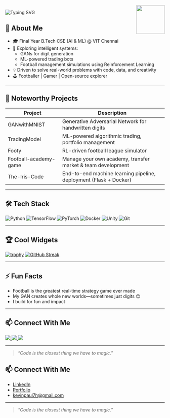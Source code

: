 <img src="https://media.giphy.com/media/SWoSkN6DxTszqIKEqv/giphy.gif" width="90" align="right">

<p>
  <img src="https://readme-typing-svg.demolab.com?font=Fira+Code&size=28&pause=1200&color=FFA116&center=true&vCenter=true&width=600&lines=Hi%2C+I'm+Kevin+Paul;AI%2FML+enthusiast+%7C+Game+Dev;B.Tech+CSE+(AI%26ML)+@+VIT+Chennai" alt="Typing SVG">
</p>


## 🌟 About Me
- 🎓 Final Year B.Tech CSE (AI & ML) @ VIT Chennai
- 🧠 Exploring intelligent systems:
  - GANs for digit generation
  - ML-powered trading bots
  - Football management simulations using Reinforcement Learning
- 💡 Driven to solve real-world problems with code, data, and creativity
- 🕹️ Footballer | Gamer | Open-source explorer

---

## 🚀 Noteworthy Projects
| Project          | Description                                                             |
|------------------|-------------------------------------------------------------------------|
| GANwithMNIST     | Generative Adversarial Network for handwritten digits                   |
| TradingModel     | ML-powered algorithmic trading, portfolio management                    |
| Footy            | RL-driven football league simulator                                     |
| Football-academy-game | Manage your own academy, transfer market & team development          |
| The-Iris-Code    | End-to-end machine learning pipeline, deployment (Flask + Docker)       |

---

## 🛠️ Tech Stack  
![Python](https://img.shields.io/badge/Python-3776AB?style=for-the-badge&logo=python&logoColor=white)
![TensorFlow](https://img.shields.io/badge/TensorFlow-FF6F00?style=for-the-badge&logo=tensorflow&logoColor=white)
![PyTorch](https://img.shields.io/badge/PyTorch-EE4C2C?style=for-the-badge&logo=pytorch&logoColor=white)
![Docker](https://img.shields.io/badge/Docker-2496ED?style=for-the-badge&logo=docker&logoColor=white)
![Unity](https://img.shields.io/badge/Unity-000000?style=for-the-badge&logo=unity&logoColor=white)
![Git](https://img.shields.io/badge/Git-F05032?style=for-the-badge&logo=git&logoColor=white)

---

## 🏆 Cool Widgets

[![trophy](https://github-profile-trophy.vercel.app/?username=x-Kevin-Paul-x&theme=onedark)](https://github.com/ryo-ma/github-profile-trophy)
[![GitHub Streak](https://github-readme-streak-stats.herokuapp.com/?user=x-Kevin-Paul-x)](https://git.io/streak-stats)

---

## ⚡ Fun Facts
- Football is the greatest real-time strategy game ever made
- My GAN creates whole new worlds—sometimes just digits 😉
- I build for fun and impact

---

## 📫 Connect With Me
<a href="https://www.linkedin.com/in/kevin-paul-42801a278/">
  <img src="https://img.shields.io/badge/LinkedIn-blue?logo=linkedin&style=for-the-badge" />
</a>
<a href="https://kevin-paul.netlify.app/">
  <img src="https://img.shields.io/badge/Portfolio-00C896?logo=internet-archive&style=for-the-badge" />
</a>
<a href="mailto:kevinpaul7h@gmail.com">
  <img src="https://img.shields.io/badge/Email-D14836?logo=gmail&style=for-the-badge" />
</a>

---

> *“Code is the closest thing we have to magic.”*


## 📫 Connect With Me
- [LinkedIn]([https://www.linkedin.com/in/kevin-paul-42801a278/])
- [Portfolio]([https://kevin-paul.netlify.app/])
- kevinpaul7h@gmail.com

---

> *“Code is the closest thing we have to magic.”*

